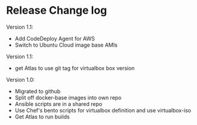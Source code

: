 # Release Change log

Version 1.1:
 - Add CodeDeploy Agent for AWS
 - Switch to Ubuntu Cloud image base AMIs

Version 1.1:
 - get Atlas to use git tag for virtualbox box version

Version 1.0:
 - Migrated to github
 - Split off docker-base images into own repo
 - Ansible scripts are in a shared repo
 - Use Chef's bento scripts for virtualbox definition and use virtualbox-iso
 - Get Atlas to run builds
